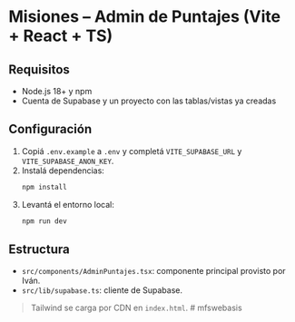 # Misiones – Admin de Puntajes (Vite + React + TS)

## Requisitos
- Node.js 18+ y npm
- Cuenta de Supabase y un proyecto con las tablas/vistas ya creadas

## Configuración
1. Copiá `.env.example` a `.env` y completá `VITE_SUPABASE_URL` y `VITE_SUPABASE_ANON_KEY`.
2. Instalá dependencias:
   ```bash
   npm install
   ```
3. Levantá el entorno local:
   ```bash
   npm run dev
   ```

## Estructura
- `src/components/AdminPuntajes.tsx`: componente principal provisto por Iván.
- `src/lib/supabase.ts`: cliente de Supabase.

> Tailwind se carga por CDN en `index.html`.
#   m f s w e b a s i s  
 